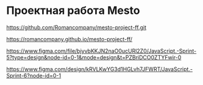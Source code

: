 # Проектная работа Mesto
https://github.com/Romancompany/mesto-project-ff.git

https://romancompany.github.io/mesto-project-ff/

https://www.figma.com/file/bjyvbKKJN2naO0ucURl2Z0/JavaScript.-Sprint-5?type=design&node-id=0-1&mode=design&t=PZBriDCO0ZTYFwir-0

https://www.figma.com/design/kRVLKwYG3d1HGLvh7JFWRT/JavaScript.-Sprint-6?node-id=0-1
